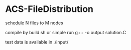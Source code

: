 # ACS-FileDistribution

schedule N files to M nodes

compile by build.sh
or
simple run g++ -o output solution.C

test data is available in ./input/
